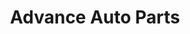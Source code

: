 ---
title: "Advance Auto Parts"
url: /laredo/advance-auto-parts-west-calton-road/
shop: car parts
---